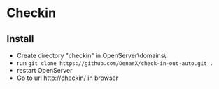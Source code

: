 # Checkin
<!-- shell:startup -->
## Install
- Create directory "checkin" in OpenServer\domains\
- run ```git clone https://github.com/DenarX/check-in-out-auto.git .```
- restart OpenServer
- Go to url http://checkin/ in browser